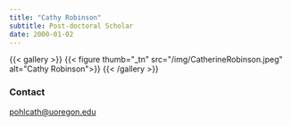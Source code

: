 ```yaml
---
title: "Cathy Robinson"
subtitle: Post-doctoral Scholar 
date: 2000-01-02
---
```



{{< gallery >}}
  {{< figure thumb="_tn" src="/img/CatherineRobinson.jpeg" alt="Cathy Robinson">}}
{{< /gallery >}}

<!--more-->
### Contact
pohlcath@uoregon.edu
